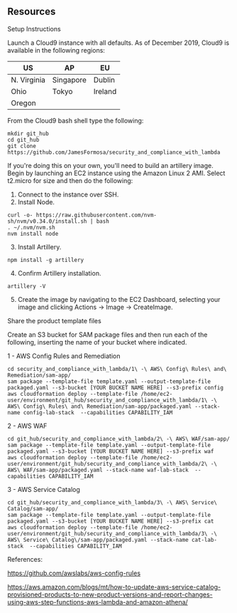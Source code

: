 ## Resources

Setup Instructions

Launch a Cloud9 instance with all defaults. As of December 2019, Cloud9 is available in the following regions:

 US | AP | EU
----|----|----
N. Virginia | Singapore | Dublin 
Ohio | Tokyo | Ireland 
Oregon | |

From the Cloud9 bash shell type the following:

```
mkdir git_hub
cd git_hub
git clone https://github.com/JamesFormosa/security_and_compliance_with_lambda
```

If you're doing this on your own, you'll need to build an artillery image. Begin by launching an EC2 instance using the Amazon Linux 2 AMI. Select t2.micro for size and then do the following:

1. Connect to the instance over SSH.
2. Install Node.
```
curl -o- https://raw.githubusercontent.com/nvm-sh/nvm/v0.34.0/install.sh | bash
. ~/.nvm/nvm.sh
nvm install node
```
3. Install Artillery.
```
npm install -g artillery
```
4. Confirm Artillery installation.
```
artillery -V
```
5. Create the image by navigating to the EC2 Dashboard, selecting your image and clicking Actions -> Image -> CreateImage.

Share the product template files

Create an S3 bucket for SAM package files and then run each of the following, inserting the name of your bucket where indicated.

1 - AWS Config Rules and Remediation
```
cd security_and_compliance_with_lambda/1\ -\ AWS\ Config\ Rules\ and\ Remediation/sam-app/
sam package --template-file template.yaml --output-template-file packaged.yaml --s3-bucket [YOUR BUCKET NAME HERE] --s3-prefix config
aws cloudformation deploy --template-file /home/ec2-user/environment/git_hub/security_and_compliance_with_lambda/1\ -\ AWS\ Config\ Rules\ and\ Remediation/sam-app/packaged.yaml --stack-name config-lab-stack  --capabilities CAPABILITY_IAM
```
2 - AWS WAF
```
cd git_hub/security_and_compliance_with_lambda/2\ -\ AWS\ WAF/sam-app/
sam package --template-file template.yaml --output-template-file packaged.yaml --s3-bucket [YOUR BUCKET NAME HERE] --s3-prefix waf
aws cloudformation deploy --template-file /home/ec2-user/environment/git_hub/security_and_compliance_with_lambda/2\ -\ AWS\ WAF/sam-app/packaged.yaml --stack-name waf-lab-stack  --capabilities CAPABILITY_IAM
```
3 - AWS Service Catalog
```
cd git_hub/security_and_compliance_with_lambda/3\ -\ AWS\ Service\ Catalog/sam-app/
sam package --template-file template.yaml --output-template-file packaged.yaml --s3-bucket [YOUR BUCKET NAME HERE] --s3-prefix cat
aws cloudformation deploy --template-file /home/ec2-user/environment/git_hub/security_and_compliance_with_lambda/3\ -\ AWS\ Service\ Catalog\/sam-app/packaged.yaml --stack-name cat-lab-stack  --capabilities CAPABILITY_IAM
```
References:

https://github.com/awslabs/aws-config-rules

https://aws.amazon.com/blogs/mt/how-to-update-aws-service-catalog-provisioned-products-to-new-product-versions-and-report-changes-using-aws-step-functions-aws-lambda-and-amazon-athena/